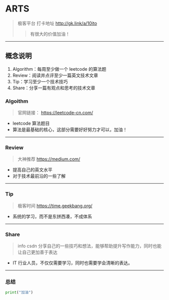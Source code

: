 # ARTS
> 极客平台 打卡地址 http://gk.link/a/10ito
>> 有很大的价值加油！


***
## 概念说明
1. Algorithm：每周至少做一个 leetcode 的算法题
2. Review：阅读并点评至少一篇英文技术文章
3. Tip：学习至少一个技术技巧
4. Share：分享一篇有观点和思考的技术文章




### Algoithm
> 官网链接： https://leetcode-cn.com/
* leetcode 算法题目 
* 算法是最基础的核心，这部分需要好好努力才可以，加油！


***
### Review 
> 大神推荐 https://medium.com/
* 提高自己的英文水平
* 对于技术最前沿的一些了解

***


### Tip
> 极客时间 https://time.geekbang.org/
* 系统的学习，而不是东拼西凑，不成体系



***
### Share 
> info csdn 分享自己的一些技巧和想法，能够帮助提升写作能力，同时也能让自己更加善于表达
* IT 行业人员，不仅仅需要学习，同时也需要学会清晰的表达。



***
### 总结
```python
print("加油")
```
